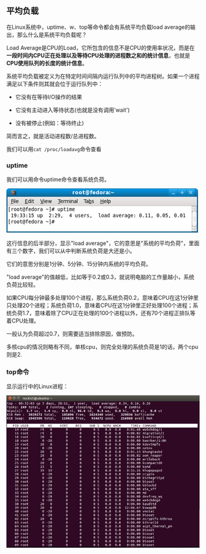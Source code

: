 ## 平均负载
在Linux系统中，uptime、w、top等命令都会有系统平均负载load average的输出，那么什么是系统平均负载呢？

Load Average是CPU的Load，它所包含的信息不是CPU的使用率状况，而是在**一段时间内CPU正在处理以及等待CPU处理的进程数之和的统计信息**，也就是**CPU使用队列的长度的统计信息**。

系统平均负载被定义为在特定时间间隔内运行队列中的平均进程树。如果一个进程满足以下条件则其就会位于运行队列中：

- 它没有在等待I/O操作的结果

- 它没有主动进入等待状态(也就是没有调用'wait')

- 没有被停止(例如：等待终止)

简而言之，就是活动进程数/总进程数。

我们可以用`cat /proc/loadavg`命令查看

### uptime
我们可以用命令uptime命令查看系统负荷。

![](image/uptime0.png)

这行信息的后半部分，显示"load average"，它的意思是"系统的平均负荷"，里面有三个数字，我们可以从中判断系统负荷是大还是小。

它们的意思分别是1分钟、5分钟、15分钟内系统的平均负荷。

"load average"的值越低，比如等于0.2或0.3，就说明电脑的工作量越小，系统负荷比较轻。

如果CPU每分钟最多处理100个进程，那么系统负荷0.2，意味着CPU在这1分钟里只处理20个进程；系统负荷1.0，意味着CPU在这1分钟里正好处理100个进程；系统负荷1.7，意味着除了CPU正在处理的100个进程以外，还有70个进程正排队等着CPU处理。

一般认为负荷超过0.7，则需要适当排除原因，做预防。

多核cpu的情况则略有不同，单核cpu，则完全处理的系统负荷是1的话，两个cpu则是2.

### top命令
显示运行中的Linux进程：


![](image/top0.jpg)

